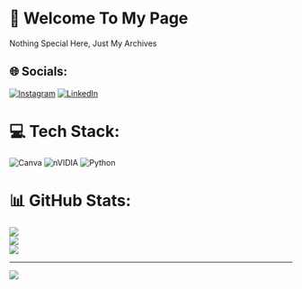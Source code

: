 # 💫 Welcome To My Page
Nothing Special Here, Just My Archives


## 🌐 Socials:
[![Instagram](https://img.shields.io/badge/Instagram-%23E4405F.svg?logo=Instagram&logoColor=white)](https://instagram.com/er.a.je.a) [![LinkedIn](https://img.shields.io/badge/LinkedIn-%230077B5.svg?logo=linkedin&logoColor=white)](https://linkedin.com/in/raja-ubaid-fawwaz) 

# 💻 Tech Stack:
![Canva](https://img.shields.io/badge/Canva-%2300C4CC.svg?style=plastic&logo=Canva&logoColor=white) ![nVIDIA](https://img.shields.io/badge/nVIDIA-%2376B900.svg?style=plastic&logo=nVIDIA&logoColor=white) ![Python](https://img.shields.io/badge/python-3670A0?style=plastic&logo=python&logoColor=ffdd54)
# 📊 GitHub Stats:
![](https://github-readme-stats.vercel.app/api?username=newbieganas&theme=github_dark&hide_border=true&include_all_commits=true&count_private=false)<br/>
![](https://nirzak-streak-stats.vercel.app/?user=newbieganas&theme=github_dark&hide_border=true)<br/>
![](https://github-readme-stats.vercel.app/api/top-langs/?username=newbieganas&theme=github_dark&hide_border=true&include_all_commits=true&count_private=false&layout=compact)

---
[![](https://visitcount.itsvg.in/api?id=newbieganas&icon=0&color=0)](https://visitcount.itsvg.in)

<!-- Proudly created with GPRM ( https://gprm.itsvg.in ) -->
